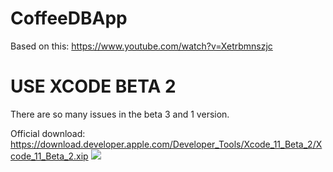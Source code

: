 # CoffeeDBApp
Based on this: https://www.youtube.com/watch?v=Xetrbmnszjc

# USE XCODE BETA 2
There are so many issues in the beta 3 and 1 version. 

Official download: https://download.developer.apple.com/Developer_Tools/Xcode_11_Beta_2/Xcode_11_Beta_2.xip
![](Demo.gif)
